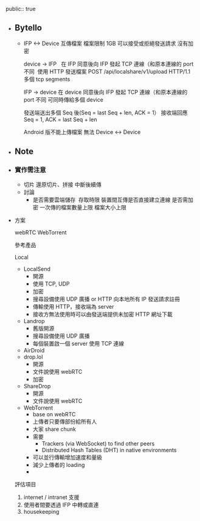 public:: true

- ## Bytello
	- IFP <-> Device 互傳檔案
	  檔案限制 1GB
	  可以接受或拒絕發送請求
	  沒有加密
	  
	  device -> IFP  	在 IFP 同意後向 IFP 發起 TCP 連線（和原本連線的 port 不同 	使用 HTTP 發送檔案 POST /api/localshare/v1/upload HTTP/1.1  	多個 tcp segments
	  
	  IFP -> device
	  	在 device 同意後向 IFP 發起 TCP 連線（和原本連線的 port 不同
	  	可同時傳給多個 device
	  
	  發送端送出多個 Seq 後(Seq = last Seq + len, ACK = 1）
	  接收端回應 Seq = 1, ACK = last Seq + len
	  
	  Android 版不能上傳檔案
	  無法 Device <-> Device
- ## Note
- ### 實作需注意
	- 切片
	  還原切片、拼接
	  中斷後續傳
	- 討論
		- 是否需要雲端儲存 	存取時限
		  裝置間互傳是否直接建立連線
		  是否需加密
		  一次傳的檔案數量上限
		  檔案大小上限
- 方案
  
  webRTC
  WebTorrent
  
  參考產品
  
  Local
  * LocalSend
      * 開源
      * 使用 TCP, UDP
      * 加密
      * 搜尋設備使用 UDP 廣播 or HTTP 向本地所有 IP 發送請求註冊
      * 傳輸使用 HTTP，接收端為 server
      * 接收方無法使用時可以由發送端提供未加密 HTTP 網址下載
  * Landrop
      * 舊版開源
      * 搜尋設備使用 UDP 廣播
      * 每個裝置啟一個 server 使用 TCP 連線
  * AirDroid
  * drop.lol
      * 開源
      * 文件說使用 webRTC
      * 加密
  * ShareDrop
      * 開源
      * 文件說使用 webRTC
  * WebTorrent
      * base on webRTC
      * 上傳者只要傳部份給所有人
      * 大家 share chunk
      * 需要
          * Trackers (via WebSocket) to find other peers
          * Distributed Hash Tables (DHT) in native environments
      * 可以並行傳輸增加速度和量級
      * 減少上傳者的 loading
      * 
  
  
  
  
  評估項目
  1. internet / intranet 支援
  2. 使用者間要透過 IFP 中轉或直連
  3. housekeeping